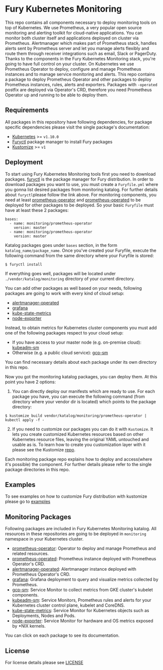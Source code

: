 # Fury Kubernetes Monitoring

This repo contains all components necessary to deploy monitoring tools on top of
Kubernetes. We use Prometheus, a very popular open source monitoring and
alerting toolkit for cloud-native applications. You can monitor both cluster
itself and applications deployed on cluster via Prometheus. Alertmanager which
makes part of Prometheus stack, handles alerts sent by Prometheus server and let
you manage alerts flexibly and route them through receiver integrations such as
email, Slack or PagerDuty. Thanks to the components in the Fury Kubernetes
Monitoring stack, you're going to have full control on your cluster. On
Kubernetes we use Prometheus Operator to deploy, configure and manage Prometheus
instances and to manage service monitoring and alerts. This repo contains a
package to deploy Prometheus Operator and other packages to deploy Prometheus
instances, rules, alerts and exporters. Packages with `-operated` postfix are
deployed via Operator's CRD, therefore you need Prometheus Operator up and
running to be able to deploy them.


## Requirements

All packages in this repository have following dependencies, for package
specific dependencies please visit the single package's documentation:

- [Kubernetes](https://kubernetes.io) >= `v1.10.0`
- [Furyctl](https://github.com/sighup-io/fury-utilities/blob/master/docs/FURY.md/#Furyctl) package manager to install Fury packages
- [Kustomize](https://github.com/kubernetes-sigs/kustomize) >= `v1`


## Deployment

To start using Fury Kubernetes Monitoring tools first you need to download packages. [furyctl](https://github.com/sighup-io/fury-utilities/blob/master/docs/FURY.md/#Furyctl) 
is the package manager for Fury distribution. In order to download packages you want to use, you must
create a `Furyfile.yml` where you gonna list desired packages from monitoring katalog. For further details 
about `furyctl`please follow the link above. For monitoring components, you need at least 
[prometheus-operator](katalog/prometheus-operator) and [prometheus-operated](katalog/prometheus-operated) 
to be deployed for other packages to be deployed. So your basic `Furyfile` must have at least these 2 packages:

```
bases:
  - name: monitoring/prometheus-operator
    version: master
  - name: monitoring/prometheus-operator
    version: master
```

Katalog packages goes under `bases` section, in the form `katalog_name/package_name`.  Once you've created your Furyfile, 
execute the following command from the same directory where your Furyfile is stored:

`$ furyctl install`

If everything goes well, packages will be located under `./vendor/katalog/monitoring` directory of your current directory. 

You can add other packages as well based on your needs, following packages are going to work with every kind 
of cloud setup: 

- [alertmanager-operated](katalog/alertmanager-operated)
- [grafana](katalog/grafana)
- [kube-state-metrics](katalog/kube-state-metrics)
- [node-exporter](katalog/node-exporter) 

Instead, to obtain metrics for Kubernetes cluster components you must add one of the following packages respect to your cloud setup:

- If you have access to your master node (e.g. on-premise cloud): [kubeadm-sm](katalog/kubeadm-sm)
- Otherwise (e.g. a public cloud service): [gcp-sm](katalog/gcp-sm)

You can find necessary details about each package under its own directory in this repo.

Now you got the monitoring katalog packages, you can deploy them. At this point you have 2 options:

1. You can directly deploy our manifests which are ready to use. For each package you have, you can execute the following
command (from directory where your vendor dir is located) which points to the package directory:

`$ kustomize build vendor/katalog/monitoring/prometheus-operator | kubectl apply -f -`

2. If you need to customize our packages you can do it with `Kustomize`. It lets you create 
customized Kubernetes resources based on other Kubernetes resource files, leaving the original 
YAML untouched and usable as is. To learn how to create you customization layer with it
please see the Kustomize [repo](https://github.com/kubernetes-sigs/kustomize).

Each monitoring package repo explains how to deploy and access(where it's possible) the component. For further details please refer to
the single package directories in this repo.

## Examples

To see examples on how to customize Fury distribution with kustomize please go to [examples](examples)


##  Monitoring Packages

Following packages are included in Fury Kubernetes Monitoring katalog. All
resources in these repositories are going to be deployed in `monitoring`
namespace in your Kubernetes cluster.

- [prometheus-operator](katalog/prometheus-operator): Operator to deploy and
  manage Prometheus and related resources.
- [prometheus-operated](katalog/prometheus-operated): Prometheus instance
  deployed with Prometheus Operator's CRD.
- [alertmanager-operated](katalog/alertmanager-operated): Alertmanager instance
  deployed with Prometheus Operator's CRD.
- [grafana](katalog/grafana): Grafana deployment to query and visualize metrics
  collected by Prometheus.
- [gcp-sm](katalog/gcp-sm): Service Monitor to collect metrics from GKE
  cluster's kubelet components.
- [kubeadm-sm](katalog/kubeadm-sm): Service Monitors, Prometheus rules and
  alerts for your Kubernetes cluster control plane, kubelet and CoreDNS.
- [kube-state-metrics](katalog/kube-state-metrics): Service Monitor for
  Kubernetes objects such as Deployments, Nodes and Pods.
- [node-exporter](katalog/node-exporter): Service Monitor for hardware and OS
  metrics exposed by \*NIX kernels.


You can click on each package to see its documentation.


## License

For license details please see [LICENSE](https://sighup.io/fury/license)

